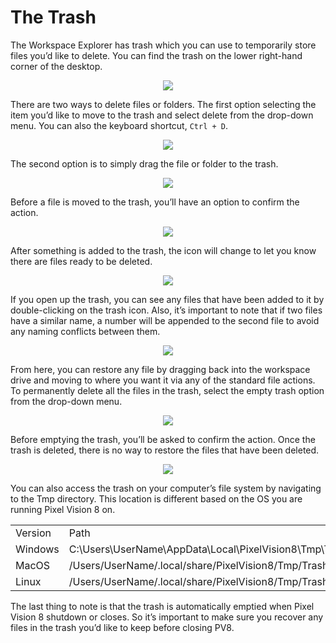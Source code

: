 # The Trash

The Workspace Explorer has trash which you can use to temporarily store files you’d like to delete. You can find the trash on the lower right-hand corner of the desktop.

<p style="text-align:center"><img src="images/TheTrash_image_0.png" /></p>

There are two ways to delete files or folders. The first option selecting the item you’d like to move to the trash and select delete from the drop-down menu. You can also the keyboard shortcut, `Ctrl + D`.

<p style="text-align:center"><img src="images/TheTrash_image_1.png" /></p>

The second option is to simply drag the file or folder to the trash.

<p style="text-align:center"><img src="images/TheTrash_image_2.png" /></p>

Before a file is moved to the trash, you’ll have an option to confirm the action.

<p style="text-align:center"><img src="images/TheTrash_image_3.png" /></p>

After something is added to the trash, the icon will change to let you know there are files ready to be deleted.

<p style="text-align:center"><img src="images/TheTrash_image_4.png" /></p>

If you open up the trash, you can see any files that have been added to it by double-clicking on the trash icon. Also, it’s important to note that if two files have a similar name, a number will be appended to the second file to avoid any naming conflicts between them.

<p style="text-align:center"><img src="images/TheTrash_image_5.png" /></p>

From here, you can restore any file by dragging back into the workspace drive and moving to where you want it via any of the standard file actions. To permanently delete all the files in the trash, select the empty trash option from the drop-down menu.

<p style="text-align:center"><img src="images/TheTrash_image_6.png" /></p>

Before emptying the trash, you’ll be asked to confirm the action. Once the trash is deleted, there is no way to restore the files that have been deleted.

<p style="text-align:center"><img src="images/TheTrash_image_7.png" /></p>

You can also access the trash on your computer’s file system by navigating to the Tmp directory. This location is different based on the OS you are running Pixel Vision 8 on.

<table>
  <tr>
    <td>Version</td>
    <td>Path</td>
  </tr>
  <tr>
    <td>Windows</td>
    <td>C:\Users\UserName\AppData\Local\PixelVision8\Tmp\Trash\</td>
  </tr>
  <tr>
    <td>MacOS</td>
    <td>/Users/UserName/.local/share/PixelVision8/Tmp/Trash/</td>
  </tr>
  <tr>
    <td>Linux</td>
    <td>/Users/UserName/.local/share/PixelVision8/Tmp/Trash/</td>
  </tr>
</table>


The last thing to note is that the trash is automatically emptied when Pixel Vision 8 shutdown or closes. So it’s important to make sure you recover any files in the trash you’d like to keep before closing PV8.

